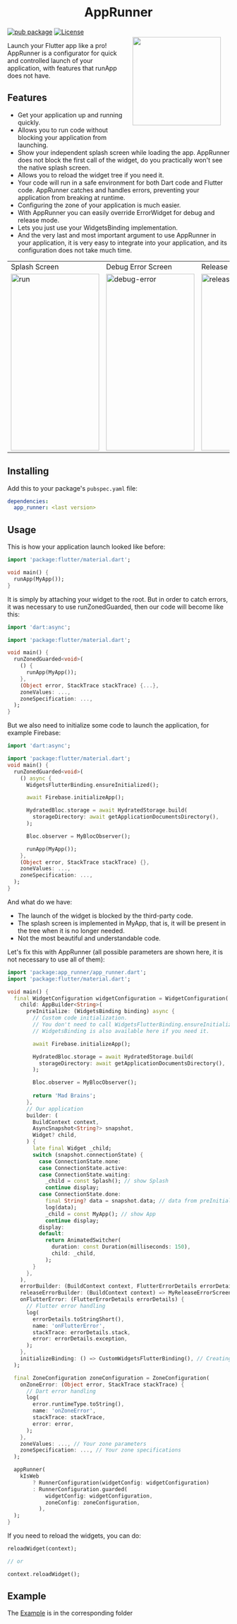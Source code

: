 <h1 align="center">AppRunner</h1>

<a href="https://madbrains.ru/"><img src="https://firebasestorage.googleapis.com/v0/b/mad-brains-web.appspot.com/o/logo.png?alt=media" width="200" align="right" style="margin: 20px;"/></a>

[![pub package](https://img.shields.io/pub/v/app_runner.svg)](https://pub.dartlang.org/packages/app_runner)
[![License](https://img.shields.io/badge/license-MIT-blue.svg)](https://opensource.org/licenses/MIT)

Launch your Flutter app like a pro! AppRunner is a configurator for quick and controlled launch of your application, with features that runApp does not have.

## Features
* Get your application up and running quickly.
* Allows you to run code without blocking your application from launching.
* Show your independent splash screen while loading the app. AppRunner does not block the first call of the widget, do you practically won't see the native splash screen.
* Allows you to reload the widget tree if you need it.
* Your code will run in a safe environment for both Dart code and Flutter code. AppRunner catches and handles errors, preventing your application from breaking at runtime.
* Configuring the zone of your application is much easier.
* With AppRunner you can easily override ErrorWidget for debug and release mode.
* Lets you just use your WidgetsBinding implementation.
* And the very last and most important argument to use AppRunner in your application, it is very easy to integrate into your application, and its configuration does not take much time.

<table>
  <tr>
    <td>Splash Screen</td>
    <td>Debug Error Screen</td>
    <td>Release Error Screen</td>
  </tr>
  <tr>
    <td><img src="https://raw.githubusercontent.com/MadBrains/App-Runner-Flutter/main/doc/assets/run.gif" width=200 height=400 alt="run" /></td>
    <td><img src="https://raw.githubusercontent.com/MadBrains/App-Runner-Flutter/main/doc/assets/debug-error.jpg" width=200 height=400 alt="debug-error" /></td>
    <td><img src="https://raw.githubusercontent.com/MadBrains/App-Runner-Flutter/main/doc/assets/release-error.jpg" width=200 height=400 alt="release-error" /></td>
  </tr>
</table>

## Installing
Add this to your package's `pubspec.yaml` file:
```yaml
dependencies:
  app_runner: <last version>
```

## Usage

This is how your application launch looked like before:
```dart
import 'package:flutter/material.dart';

void main() {
  runApp(MyApp());
}
```

It is simply by attaching your widget to the root. But in order to catch errors, it was necessary to use runZonedGuarded, then our code will become like this:
```dart
import 'dart:async';

import 'package:flutter/material.dart';

void main() {
  runZonedGuarded<void>(
    () {
      runApp(MyApp());
    },
    (Object error, StackTrace stackTrace) {...},
    zoneValues: ...,
    zoneSpecification: ...,
  );
}
```

But we also need to initialize some code to launch the application, for example Firebase:
```dart
import 'dart:async';

import 'package:flutter/material.dart';
void main() {
  runZonedGuarded<void>(
    () async {
      WidgetsFlutterBinding.ensureInitialized();

      await Firebase.initializeApp();

      HydratedBloc.storage = await HydratedStorage.build(
        storageDirectory: await getApplicationDocumentsDirectory(),
      );

      Bloc.observer = MyBlocObserver();

      runApp(MyApp());
    },
    (Object error, StackTrace stackTrace) {},
    zoneValues: ...,
    zoneSpecification: ...,
  );
}
```

And what do we have:
* The launch of the widget is blocked by the third-party code.
* The splash screen is implemented in MyApp, that is, it will be present in the tree when it is no longer needed.
* Not the most beautiful and understandable code.

Let's fix this with AppRunner (all possible parameters are shown here, it is not necessary to use all of them):
```dart
import 'package:app_runner/app_runner.dart';
import 'package:flutter/material.dart';

void main() {
  final WidgetConfiguration widgetConfiguration = WidgetConfiguration(
    child: AppBuilder<String>(
      preInitialize: (WidgetsBinding binding) async {
        // Custom code initialization.
        // You don't need to call WidgetsFlutterBinding.ensureInitialized();
        // WidgetsBinding is also available here if you need it.

        await Firebase.initializeApp();

        HydratedBloc.storage = await HydratedStorage.build(
          storageDirectory: await getApplicationDocumentsDirectory(),
        );

        Bloc.observer = MyBlocObserver();
        
        return 'Mad Brains';
      },
      // Our application
      builder: (
        BuildContext context,
        AsyncSnapshot<String?> snapshot,
        Widget? child,
      ) {
        late final Widget _child;
        switch (snapshot.connectionState) {
          case ConnectionState.none:
          case ConnectionState.active:
          case ConnectionState.waiting:
            _child = const Splash(); // show Splash
            continue display;
          case ConnectionState.done:
            final String? data = snapshot.data; // data from preInitialize
            log(data);
            _child = const MyApp(); // show App
            continue display;
          display:
          default:
            return AnimatedSwitcher(
              duration: const Duration(milliseconds: 150),
              child: _child,
            );
        }
      },
    ),
    errorBuilder: (BuildContext context, FlutterErrorDetails errorDetails) => MyErrorScreen(errorDetails), // Our flutter error screen during debugging
    releaseErrorBuilder: (BuildContext context) => MyReleaseErrorScreen(), // Our flutter error screen during release
    onFlutterError: (FlutterErrorDetails errorDetails) {
      // Flutter error handling
      log(
        errorDetails.toStringShort(),
        name: 'onFlutterError',
        stackTrace: errorDetails.stack,
        error: errorDetails.exception,
      );
    },
    initializeBinding: () => CustomWidgetsFlutterBinding(), // Creating your WidgetsFlutterBinding
  );

  final ZoneConfiguration zoneConfiguration = ZoneConfiguration(
    onZoneError: (Object error, StackTrace stackTrace) {
      // Dart error handling
      log(
        error.runtimeType.toString(),
        name: 'onZoneError',
        stackTrace: stackTrace,
        error: error,
      );
    },
    zoneValues: ..., // Your zone parameters
    zoneSpecification: ..., // Your zone specifications
  );

  appRunner(
    kIsWeb
        ? RunnerConfiguration(widgetConfig: widgetConfiguration)
        : RunnerConfiguration.guarded(
            widgetConfig: widgetConfiguration,
            zoneConfig: zoneConfiguration,
          ),
  );
}
```

If you need to reload the widgets, you can do:
```dart
reloadWidget(context);

// or

context.reloadWidget();
```

## Example
The [Example][example] is in the corresponding folder

[example]: https://github.com/MadBrains/App-Runner-Flutter/tree/main/example/
